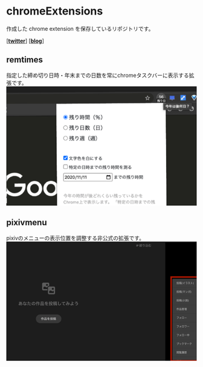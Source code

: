 # chromeExtensions
作成した chrome extension を保存しているリポジトリです。

[[**twitter**](https://twitter.com/nanjakorewa)] [[**blog**](https://paper.hatenadiary.jp/)]

## remtimes
指定した締め切り日時・年末までの日数を常にchromeタスクバーに表示する拡張です。
![](remtime/screenshots/640_400.png)

## pixivmenu
pixivのメニューの表示位置を調整する非公式の拡張です。
![](pixivmenu/screenshots/640_400_2.png)
